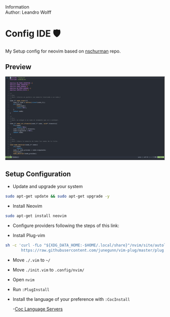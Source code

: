 <detils>
<summary>
Information
</summary>
Author: Leandro Wolff
</details>

# Config IDE :shield:

My Setup config for neovim based on [nschurman](https://github.com/nschurmann/configs) repo. 

## Preview

![demo](./demo.png)

## Setup Configuration

- Update and upgrade your system

```sh
sudo apt-get update && sudo apt-get upgrade -y
```

- Install Neovim

```sh
sudo apt-get install neovim
```

- Configure providers following the steps of this link:

[Provider]:https://neovim.io/doc/user/provider.html

- Install Plug-vim

```sh
sh -c 'curl -fLo "${XDG_DATA_HOME:-$HOME/.local/share}"/nvim/site/autoload/plug.vim --create-dirs \
       https://raw.githubusercontent.com/junegunn/vim-plug/master/plug.vim'
```

- Move `./.vim` to `~/`

- Move `./init.vim` to `.config/nvim/`

- Open `nvim`

- Run `:PlugInstall` 

- Install the language of your preference with `:CocInstall`

  -[Coc Language Servers](https://github.com/neoclide/coc.nvim/wiki/Language-servers)



